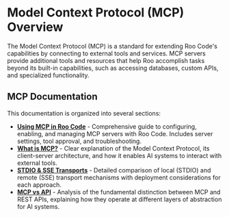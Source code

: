 # Model Context Protocol (MCP) Overview

The Model Context Protocol (MCP) is a standard for extending Roo Code's capabilities by connecting to external tools and services. MCP servers provide additional tools and resources that help Roo accomplish tasks beyond its built-in capabilities, such as accessing databases, custom APIs, and specialized functionality.

## MCP Documentation

This documentation is organized into several sections:

*   [**Using MCP in Roo Code**](using-mcp-in-roo.md) - Comprehensive guide to configuring, enabling, and managing MCP servers with Roo Code. Includes server settings, tool approval, and troubleshooting.
*   [**What is MCP?**](what-is-mcp.md) - Clear explanation of the Model Context Protocol, its client-server architecture, and how it enables AI systems to interact with external tools.
*   [**STDIO & SSE Transports**](server-transports.md) - Detailed comparison of local (STDIO) and remote (SSE) transport mechanisms with deployment considerations for each approach.
*   [**MCP vs API**](mcp-vs-api.md) - Analysis of the fundamental distinction between MCP and REST APIs, explaining how they operate at different layers of abstraction for AI systems.